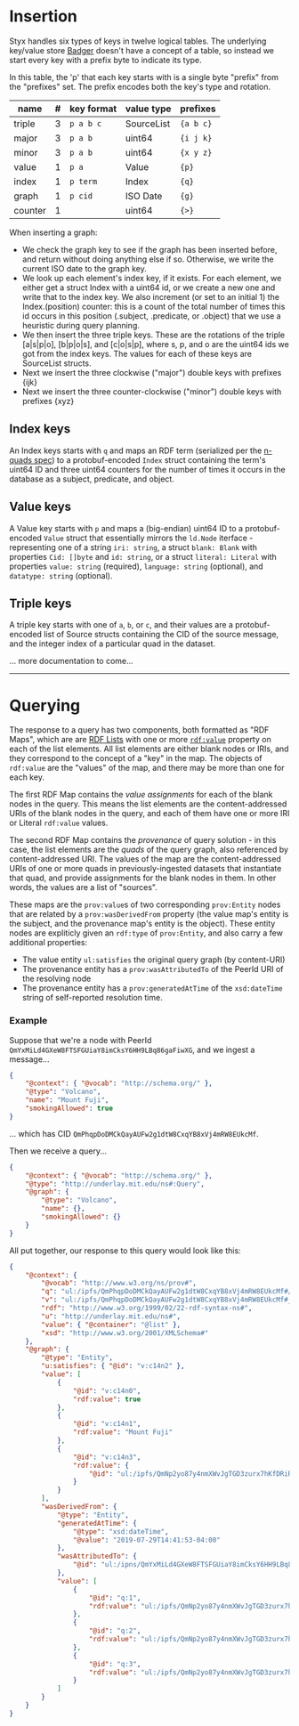 # Insertion

Styx handles six types of keys in twelve logical tables. The underlying key/value store [Badger](https://github.com/dgraph-io/badger) doesn't have a concept of a table, so instead we start every key with a prefix byte to indicate its type.

In this table, the 'p' that each key starts with is a single byte "prefix"
from the "prefixes" set. The prefix encodes both the key's type and rotation.

| name    | #   | key format | value type | prefixes  |
| ------- | --- | ---------- | ---------- | --------- |
| triple  | 3   | `p a b c`  | SourceList | `{a b c}` |
| major   | 3   | `p a b`    | uint64     | `{i j k}` |
| minor   | 3   | `p a b`    | uint64     | `{x y z}` |
| value   | 1   | `p a`      | Value      | `{p}`     |
| index   | 1   | `p term`   | Index      | `{q}`     |
| graph   | 1   | `p cid`    | ISO Date   | `{g}`     |
| counter | 1   |            | uint64     | `{>}`     |

When inserting a graph:

- We check the graph key to see if the graph has been inserted before,
  and return without doing anything else if so. Otherwise, we write the
  current ISO date to the graph key.
- We look up each element's index key, if it exists.
  For each element, we either get a struct Index with a uint64 id, or we
  create a new one and write that to the index key. We also increment
  (or set to an initial 1) the Index.(position) counter: this is a count
  of the total number of times this id occurs in this position
  (.subject, .predicate, or .object) that we use a heuristic during
  query planning.
- We then insert the three triple keys. These are the rotations of the
  triple [a|s|p|o], [b|p|o|s], and [c|o|s|p], where s, p, and o are the
  uint64 ids we got from the index keys. The values for each of these
  keys are SourceList structs.
- Next we insert the three clockwise ("major") double keys with prefixes {ijk}
- Next we insert the three counter-clockwise ("minor") double keys with
  prefixes {xyz}

## Index keys

An Index keys starts with `q` and maps an RDF term (serialized per the [n-quads spec](https://www.w3.org/TR/n-quads/#n-quads-language)) to a protobuf-encoded `Index` struct containing the term's uint64 ID and three uint64 counters for the number of times it occurs in the database as a subject, predicate, and object.

## Value keys

A Value key starts with `p` and maps a (big-endian) uint64 ID to a protobuf-encoded `Value` struct that essentially mirrors the `ld.Node` iterface - representing one of a string `iri: string`, a struct `blank: Blank` with properties `Cid: []byte` and `id: string`, or a struct `literal: Literal` with properties `value: string` (required), `language: string` (optional), and `datatype: string` (optional).

## Triple keys

A triple key starts with one of `a`, `b`, or `c`, and their values are a protobuf-encoded list of Source structs containing the CID of the source message, and the integer index of a particular quad in the dataset.

... more documentation to come...

---

# Querying

The response to a query has two components, both formatted as "RDF Maps", which are are [RDF Lists](https://www.w3.org/TR/rdf-schema/#ch_list) with one or more [`rdf:value`](https://www.w3.org/TR/rdf-schema/#ch_value) property on each of the list elements. All list elements are either blank nodes or IRIs, and they correspond to the concept of a "key" in the map. The objects of `rdf:value` are the "values" of the map, and there may be more than one for each key.

The first RDF Map contains the _value assignments_ for each of the blank nodes in the query. This means the list elements are the content-addressed URIs of the blank nodes in the query, and each of them have one or more IRI or Literal `rdf:value` values.

The second RDF Map contains the _provenance_ of query solution - in this case, the list elements are the _quads_ of the query graph, also referenced by content-addressed URI. The values of the map are the content-addressed URIs of one or more quads in previously-ingested datasets that instantiate that quad, and provide assignments for the blank nodes in them. In other words, the values are a list of "sources".

These maps are the `prov:value`s of two corresponding `prov:Entity` nodes that are related by a `prov:wasDerivedFrom` property (the value map's entity is the subject, and the provenance map's entity is the object).
These entity nodes are expliticly given an `rdf:type` of `prov:Entity`, and also carry a few additional properties:

- The value entity `ul:satisfies` the original query graph (by content-URI)
- The provenance entity has a `prov:wasAttributedTo` of the PeerId URI of the resolving node
- The provenance entity has a `prov:generatedAtTime` of the `xsd:dateTime` string of self-reported resolution time.

### Example

Suppose that we're a node with PeerId `QmYxMiLd4GXeW8FTSFGUiaY8imCksY6HH9LBq86gaFiwXG`, and we ingest a message...

```json
{
	"@context": { "@vocab": "http://schema.org/" },
	"@type": "Volcano",
	"name": "Mount Fuji",
	"smokingAllowed": true
}
```

... which has CID `QmPhqpDoDMCkQayAUFw2g1dtW8CxqYB8xVj4mRW8EUkcMf`.

Then we receive a query...

```json
{
	"@context": { "@vocab": "http://schema.org/" },
	"@type": "http://underlay.mit.edu/ns#:Query",
	"@graph": {
		"@type": "Volcano",
		"name": {},
		"smokingAllowed": {}
	}
}
```

All put together, our response to this query would look like this:

```json
{
	"@context": {
		"@vocab": "http://www.w3.org/ns/prov#",
		"q": "ul:/ipfs/QmPhqpDoDMCkQayAUFw2g1dtW8CxqYB8xVj4mRW8EUkcMf#/",
		"v": "ul:/ipfs/QmPhqpDoDMCkQayAUFw2g1dtW8CxqYB8xVj4mRW8EUkcMf#_:",
		"rdf": "http://www.w3.org/1999/02/22-rdf-syntax-ns#",
		"u": "http://underlay.mit.edu/ns#",
		"value": { "@container": "@list" },
		"xsd": "http://www.w3.org/2001/XMLSchema#"
	},
	"@graph": {
		"@type": "Entity",
		"u:satisfies": { "@id": "v:c14n2" },
		"value": [
			{
				"@id": "v:c14n0",
				"rdf:value": true
			},
			{
				"@id": "v:c14n1",
				"rdf:value": "Mount Fuji"
			},
			{
				"@id": "v:c14n3",
				"rdf:value": {
					"@id": "ul:/ipfs/QmNp2yo87y4nmXWvJgTGD3zurx7hKfDRiRWtRNPCvHC3rQ#_:c14n0"
				}
			}
		],
		"wasDerivedFrom": {
			"@type": "Entity",
			"generatedAtTime": {
				"@type": "xsd:dateTime",
				"@value": "2019-07-29T14:41:53-04:00"
			},
			"wasAttributedTo": {
				"@id": "ul:/ipns/QmYxMiLd4GXeW8FTSFGUiaY8imCksY6HH9LBq86gaFiwXG"
			},
			"value": [
				{
					"@id": "q:1",
					"rdf:value": "ul:/ipfs/QmNp2yo87y4nmXWvJgTGD3zurx7hKfDRiRWtRNPCvHC3rQ#/0"
				},
				{
					"@id": "q:2",
					"rdf:value": "ul:/ipfs/QmNp2yo87y4nmXWvJgTGD3zurx7hKfDRiRWtRNPCvHC3rQ#/1"
				},
				{
					"@id": "q:3",
					"rdf:value": "ul:/ipfs/QmNp2yo87y4nmXWvJgTGD3zurx7hKfDRiRWtRNPCvHC3rQ#/2"
				}
			]
		}
	}
}
```
